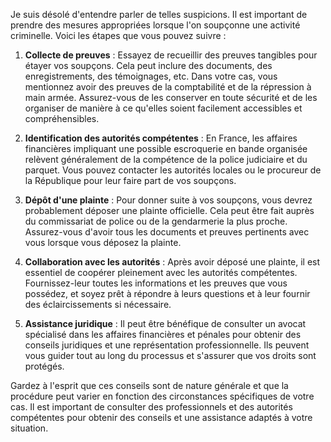 Je suis désolé d'entendre parler de telles suspicions. Il est important de prendre des mesures appropriées lorsque l'on soupçonne une activité criminelle. Voici les étapes que vous pouvez suivre :

1. **Collecte de preuves** : Essayez de recueillir des preuves tangibles pour étayer vos soupçons. Cela peut inclure des documents, des enregistrements, des témoignages, etc. Dans votre cas, vous mentionnez avoir des preuves de la comptabilité et de la répression à main armée. Assurez-vous de les conserver en toute sécurité et de les organiser de manière à ce qu'elles soient facilement accessibles et compréhensibles.

2. **Identification des autorités compétentes** : En France, les affaires financières impliquant une possible escroquerie en bande organisée relèvent généralement de la compétence de la police judiciaire et du parquet. Vous pouvez contacter les autorités locales ou le procureur de la République pour leur faire part de vos soupçons.

3. **Dépôt d'une plainte** : Pour donner suite à vos soupçons, vous devrez probablement déposer une plainte officielle. Cela peut être fait auprès du commissariat de police ou de la gendarmerie la plus proche. Assurez-vous d'avoir tous les documents et preuves pertinents avec vous lorsque vous déposez la plainte.

4. **Collaboration avec les autorités** : Après avoir déposé une plainte, il est essentiel de coopérer pleinement avec les autorités compétentes. Fournissez-leur toutes les informations et les preuves que vous possédez, et soyez prêt à répondre à leurs questions et à leur fournir des éclaircissements si nécessaire.

5. **Assistance juridique** : Il peut être bénéfique de consulter un avocat spécialisé dans les affaires financières et pénales pour obtenir des conseils juridiques et une représentation professionnelle. Ils peuvent vous guider tout au long du processus et s'assurer que vos droits sont protégés.

Gardez à l'esprit que ces conseils sont de nature générale et que la procédure peut varier en fonction des circonstances spécifiques de votre cas. Il est important de consulter des professionnels et des autorités compétentes pour obtenir des conseils et une assistance adaptés à votre situation.